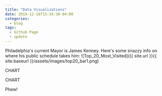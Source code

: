 ```yaml
---
title: "Data Visualizations"
date: 2019-12-16T15:34:30-04:00
categories:
  - blog
tags:
  - Github Page
  - update
---
```


Philadelphia's current Mayor is James Kenney. Here's some snazzy info on where his public schedule takes him: 
![Top_20_Most_Visited]({{ site.url }}{{ site.baseurl }}/assets/images/top20_bar1.png)

CHART 

CHART 

Phew!
